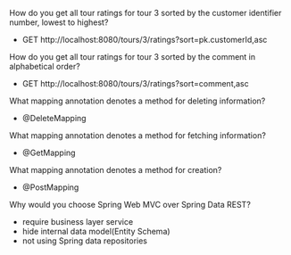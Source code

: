 How do you get all tour ratings for tour 3 sorted by the customer identifier number, lowest to highest?
- GET
  http://localhost:8080/tours/3/ratings?sort=pk.customerId,asc

How do you get all tour ratings for tour 3 sorted by the comment in alphabetical order?
- GET
  http://localhost:8080/tours/3/ratings?sort=comment,asc

What mapping annotation denotes a method for deleting information?
- @DeleteMapping 

What mapping annotation denotes a method for fetching information?
- @GetMapping

What mapping annotation denotes a method for creation?
- @PostMapping

Why would you choose Spring Web MVC over Spring Data REST?
- require business layer service
- hide internal data model(Entity Schema)
- not using Spring data repositories
